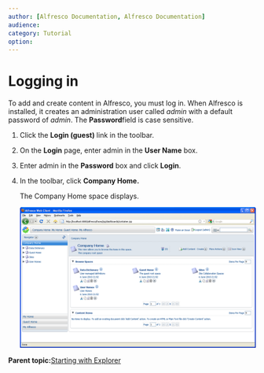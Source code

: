 ```yaml
---
author: [Alfresco Documentation, Alfresco Documentation]
audience: 
category: Tutorial
option: 
---
```


# Logging in

To add and create content in Alfresco, you must log in. When Alfresco is installed, it creates an administration user called *admin* with a default password of *admin*. The **Password**field is case sensitive.

1.  Click the **Login \(guest\)** link in the toolbar.

2.  On the **Login** page, enter admin in the **User Name** box.

3.  Enter admin in the **Password** box and click **Login**.

4.  In the toolbar, click **Company Home.**

    The Company Home space displays.

    ![Company Home](../images/im-companyhome.png)


**Parent topic:**[Starting with Explorer](../concepts/cgs-starting.md)


